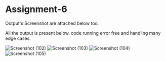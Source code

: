 # Assignment-6
Output's Screenshot are attached below too.

All the output is present below.
code running error free and handling many edge cases.

![Screenshot (102)](https://user-images.githubusercontent.com/68680320/216771162-c6075d2b-fc55-44b7-98d5-6bd585c293d1.png)
![Screenshot (103)](https://user-images.githubusercontent.com/68680320/216771169-095c82c3-a859-41ba-b8bd-8d7607fb154d.png)
![Screenshot (104)](https://user-images.githubusercontent.com/68680320/216771170-0e4ae250-2d76-4177-aa08-cf2116d58a90.png)
![Screenshot (105)](https://user-images.githubusercontent.com/68680320/216771172-8fee1c7c-ad17-4704-9283-157edb054f19.png)

